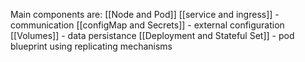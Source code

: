 Main components are:
[[Node and Pod]] 
[[service and ingress]] - communication
[[configMap and Secrets]] - external configuration
[[Volumes]] - data persistance
[[Deployment and Stateful Set]] - pod blueprint using replicating mechanisms